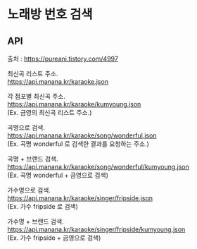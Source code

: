 # 노래방 번호 검색

## API

출처 : https://pureani.tistory.com/4997

최신곡 리스트 주소.  
https://api.manana.kr/karaoke.json

각 점포별 최신곡 주소.  
https://api.manana.kr/karaoke/kumyoung.json  
(Ex. 금영의 최신곡 리스트 주소.)

곡명으로 검색.  
https://api.manana.kr/karaoke/song/wonderful.json  
(Ex. 곡명 wonderful 로 검색한 결과를 요청하는 주소.)

곡명 + 브랜드 검색.  
https://api.manana.kr/karaoke/song/wonderful/kumyoung.json  
(Ex. 곡명 wonderful + 금영으로 검색)

가수명으로 검색.  
https://api.manana.kr/karaoke/singer/fripside.json  
(Ex. 가수 fripside 로 검색)

가수명 + 브랜드 검색.  
https://api.manana.kr/karaoke/singer/fripside/kumyoung.json  
(Ex. 가수 fripside + 금영으로 검색)
